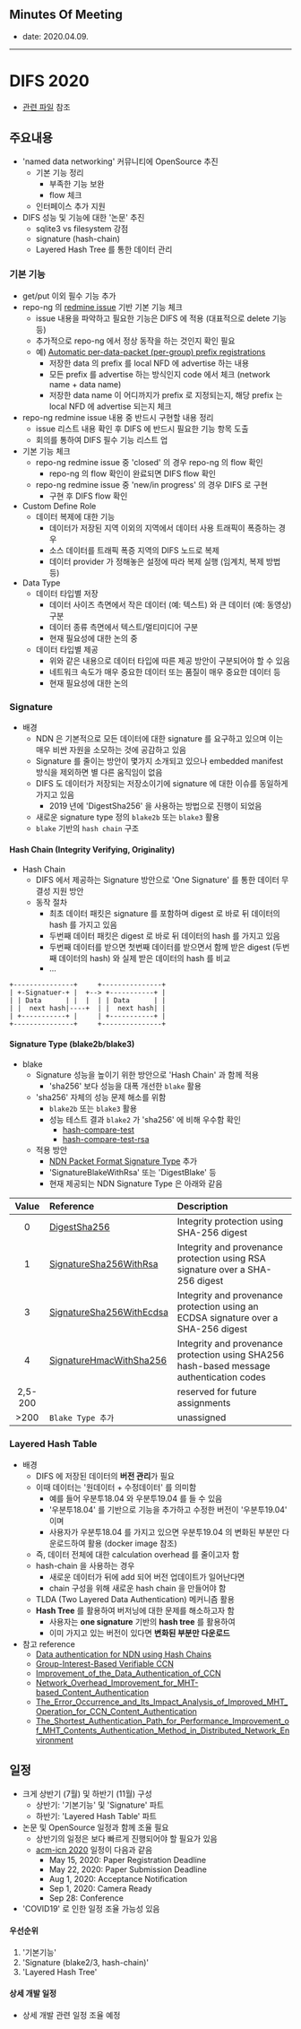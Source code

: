 ## Minutes Of Meeting

- date: 2020.04.09.

---

# DIFS 2020

- [관련 파일](https://github.com/uni2u/difs/blob/master/reference/difs_2020.pdf) 참조

## 주요내용

- 'named data networking' 커뮤니티에 OpenSource 추진
  - 기본 기능 정리
    - 부족한 기능 보완
    - flow 체크
  - 인터페이스 추가 지원
- DIFS 성능 및 기능에 대한 '논문' 추진
  - sqlite3 vs filesystem 강점
  - signature (hash-chain)
  - Layered Hash Tree 를 통한 데이터 관리

### 기본 기능

- get/put 이외 필수 기능 추가
- repo-ng 의 [redmine issue](https://redmine.named-data.net/projects/repo-ng/issues/report) 기반 기본 기능 체크
  - issue 내용을 파악하고 필요한 기능은 DIFS 에 적용 (대표적으로 delete 기능 등)
  - 추가적으로 repo-ng 에서 정상 동작을 하는 것인지 확인 필요
  - 예) [Automatic per-data-packet (per-group) prefix registrations](https://redmine.named-data.net/issues/4247)
    - 저장한 data 의 prefix 를 local NFD 에 advertise 하는 내용
    - 모든 prefix 를 advertise 하는 방식인지 code 에서 체크 (network name + data name)
    - 저장한 data name 이 어디까지가 prefix 로 지정되는지, 해당 prefix 는 local NFD 에 advertise 되는지 체크
- repo-ng redmine issue 내용 중 반드시 구현할 내용 정리
  - issue 리스트 내용 확인 후 DIFS 에 반드시 필요한 기능 항목 도출
  - 회의를 통하여 DIFS 필수 기능 리스트 업
- 기본 기능 체크
  - repo-ng redmine issue 중 'closed' 의 경우 repo-ng 의 flow 확인
    - repo-ng 의 flow 확인이 완료되면 DIFS flow 확인
  - repo-ng redmine issue 중 'new/in progress' 의 경우 DIFS 로 구현
    - 구현 후 DIFS flow 확인
- Custom Define Role
  - 데이터 복제에 대한 기능
    - 데이터가 저장된 지역 이외의 지역에서 데이터 사용 트래픽이 폭증하는 경우
    - 소스 데이터를 트래픽 폭증 지역의 DIFS 노드로 복제
    - 데이터 provider 가 정해놓은 설정에 따라 복제 실행 (임계치, 복제 방법 등)
- Data Type
  - 데이터 타입별 저장
    - 데이터 사이즈 측면에서 작은 데이터 (예: 텍스트) 와 큰 데이터 (예: 동영상) 구분
    - 데이터 종류 측면에서 텍스트/멀티미디어 구분
    - 현재 필요성에 대한 논의 중
  - 데이터 타입별 제공
    - 위와 같은 내용으로 데이터 타입에 따른 제공 방안이 구분되어야 할 수 있음
    - 네트워크 속도가 매우 중요한 데이터 또는 품질이 매우 중요한 데이터 등
    - 현재 필요성에 대한 논의

### Signature

- 배경
  - NDN 은 기본적으로 모든 데이터에 대한 signature 를 요구하고 있으며 이는 매우 비싼 자원을 소모하는 것에 공감하고 있음
  - Signature 를 줄이는 방안이 몇가지 소개되고 있으나 embedded manifest 방식을 제외하면 별 다른 움직임이 없음
  - DIFS 도 데이터가 저장되는 저장소이기에 signature 에 대한 이슈를 동일하게 가지고 있음
    - 2019 년에 'DigestSha256' 을 사용하는 방법으로 진행이 되었음
  - 새로운 signature type 정의 `blake2b` 또는 `blake3` 활용
  - `blake` 기반의 `hash chain` 구조

#### Hash Chain (Integrity Verifying, Originality)

- Hash Chain
  - DIFS 에서 제공하는 Signature 방안으로 'One Signature' 를 통한 데이터 무결성 지원 방안
  - 동작 절차
    - 최초 데이터 패킷은 signature 를 포함하며 digest 로 바로 뒤 데이터의 hash 를 가지고 있음
    - 두번째 데이터 패킷은 digest 로 바로 뒤 데이터의 hash 를 가지고 있음
    - 두번째 데이터를 받으면 첫번째 데이터를 받으면서 함께 받은 digest (두번째 데이터의 hash) 와 실제 받은 데이터의 hash 를 비교
    - ...

```
+---------------+     +---------------+
| +-Signatuer-+ |  +--> +-----------+ |
| | Data      | |  |  | | Data      | |
| |  next hash|----+  | |  next hash| |
| +-----------+ |     | +-----------+ |
+---------------+     +---------------+
```

#### Signature Type (blake2b/blake3)

- blake
  - Signature 성능을 높이기 위한 방안으로 'Hash Chain' 과 함께 적용
    - 'sha256' 보다 성능을 대폭 개선한 `blake` 활용
  - 'sha256' 자체의 성능 문제 해소를 위함
    - `blake2b` 또는 `blake3` 활용
    - 성능 테스트 결과 `blake2` 가 'sha256' 에 비해 우수함 확인
      - [hash-compare-test](https://github.com/uni2u/difs/blob/master/reference/hash-compare-test%20(7).pdf)
      - [hash-compare-test-rsa](https://github.com/uni2u/difs/blob/master/reference/hash-compare-test-rsa%20(1).pdf)
  - 적용 방안
    - [NDN Packet Format Signature Type](https://named-data.net/doc/NDN-packet-spec/current/signature.html) 추가
    - 'SignatureBlakeWithRsa' 또는 'DigestBlake' 등
    - 현재 제공되는 NDN Signature Type 은 아래와 같음

| Value | Reference | Description |
|:---:|:---|:---|
| 0 | [DigestSha256](https://named-data.net/doc/NDN-packet-spec/current/signature.html#digestsha256) | Integrity protection using SHA-256 digest |
| 1 | [SignatureSha256WithRsa](https://named-data.net/doc/NDN-packet-spec/current/signature.html#signaturesha256withrsa) | Integrity and provenance protection using RSA signature over a SHA-256 digest |
| 3 | [SignatureSha256WithEcdsa](https://named-data.net/doc/NDN-packet-spec/current/signature.html#signaturesha256withecdsa) | Integrity and provenance protection using an ECDSA signature over a SHA-256 digest |
| 4 | [SignatureHmacWithSha256](https://named-data.net/doc/NDN-packet-spec/current/signature.html#signaturehmacwithsha256) | Integrity and provenance protection using SHA256 hash-based message authentication codes |
| 2,5-200 | | reserved for future assignments |
| >200 | `Blake Type 추가` | unassigned |

### Layered Hash Table

- 배경
  - DIFS 에 저장된 데이터의 **버전 관리**가 필요
  - 이때 데이터는 '원데이터 + 수정데이터' 를 의미함
    - 예를 들어 우분투18.04 와 우분투19.04 를 들 수 있음
    - '우분투18.04' 를 기반으로 기능을 추가하고 수정한 버전이 '우분투19.04' 이며
    - 사용자가 우분투18.04 를 가지고 있으면 우분투19.04 의 변화된 부분만 다운로드하여 활용 (docker image 참조)
  - 즉, 데이터 전체에 대한 calculation overhead 를 줄이고자 함
  - hash-chain 을 사용하는 경우
    - 새로운 데이터가 뒤에 add 되어 버전 업데이트가 일어난다면
    - chain 구성을 위해 새로운 hash chain 을 만들어야 함
  - TLDA (Two Layered Data Authentication) 메커니즘 활용
  - **Hash Tree** 를 활용하여 버저닝에 대한 문제를 해소하고자 함
    - 사용자는 **one signature** 기반의 **hash tree** 를 활용하여
    - 이미 가지고 있는 버전이 있다면 **변화된 부분만 다운로드**
- 참고 reference
  - [Data authentication for NDN using Hash Chains](https://github.com/uni2u/difs/blob/master/reference/Data%20authentication%20for%20NDN%20using%20Hash%20Chains_.pdf)
  - [Group-Interest-Based Verifiable CCN](https://github.com/uni2u/difs/blob/master/reference/Group-Interest-Based%20Verifiable%20CCN.pdf)
  - [Improvement_of_the_Data_Authentication_of_CCN](https://github.com/uni2u/difs/blob/master/reference/Improvement_of_the_Data_Authentication_of_CCN.pdf)
  - [Network_Overhead_Improvement_for_MHT-based_Content_Authentication](https://github.com/uni2u/difs/blob/master/reference/Network_Overhead_Improvement_for_MHT-based_Content_Authentication_Scheme.pdf)
  - [The_Error_Occurrence_and_Its_Impact_Analysis_of_Improved_MHT_Operation_for_CCN_Content_Authentication](https://github.com/uni2u/difs/blob/master/reference/The_Error_Occurrence_and_Its_Impact_Analysis_of_Improved_MHT_Operation_for_CCN_Content_Authentication.pdf)
  - [The_Shortest_Authentication_Path_for_Performance_Improvement_of_MHT_Contents_Authentication_Method_in_Distributed_Network_Environment](https://github.com/uni2u/difs/blob/master/reference/The_Shortest_Authentication_Path_for_Performance_Improvement_of_MHT_Contents_Authentication_Method_in_Distributed_Network_Environment.pdf)

## 일정

- 크게 상반기 (7월) 및 하반기 (11월) 구성
  - 상반기: '기본기능' 및 'Signature' 파트
  - 하반기: 'Layered Hash Table' 파트
- 논문 및 OpenSource 일정과 함께 조율 필요
  - 상반기의 일정은 보다 빠르게 진행되어야 할 필요가 있음
  - [acm-icn 2020](http://conferences.sigcomm.org/acm-icn/2020/) 일정이 다음과 같음
    - May 15, 2020: Paper Registration Deadline
    - May 22, 2020: Paper Submission Deadline
    - Aug 1, 2020: Acceptance Notification
    - Sep 1, 2020: Camera Ready
    - Sep 28: Conference
- 'COVID19' 로 인한 일정 조율 가능성 있음

#### 우선순위

1. '기본기능'
2. 'Signature (blake2/3, hash-chain)'
3. 'Layered Hash Tree'

#### 상세 개발 일정

- 상세 개발 관련 일정 조율 예정
